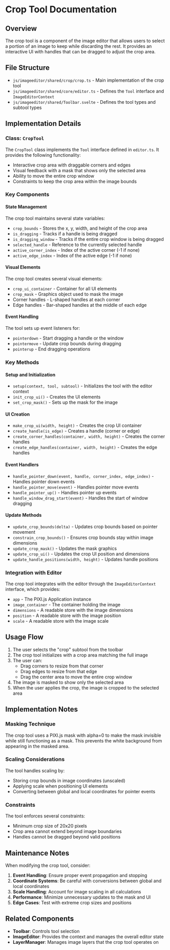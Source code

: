 # Crop Tool Documentation

## Overview

The crop tool is a component of the image editor that allows users to select a portion of an image to keep while discarding the rest. It provides an interactive UI with handles that can be dragged to adjust the crop area.

## File Structure

- `js/imageeditor/shared/crop/crop.ts` - Main implementation of the crop tool
- `js/imageeditor/shared/core/editor.ts` - Defines the `Tool` interface and `ImageEditorContext`
- `js/imageeditor/shared/Toolbar.svelte` - Defines the tool types and subtool types

## Implementation Details

### Class: `CropTool`

The `CropTool` class implements the `Tool` interface defined in `editor.ts`. It provides the following functionality:

- Interactive crop area with draggable corners and edges
- Visual feedback with a mask that shows only the selected area
- Ability to move the entire crop window
- Constraints to keep the crop area within the image bounds

### Key Components

#### State Management

The crop tool maintains several state variables:

- `crop_bounds` - Stores the x, y, width, and height of the crop area
- `is_dragging` - Tracks if a handle is being dragged
- `is_dragging_window` - Tracks if the entire crop window is being dragged
- `selected_handle` - Reference to the currently selected handle
- `active_corner_index` - Index of the active corner (-1 if none)
- `active_edge_index` - Index of the active edge (-1 if none)

#### Visual Elements

The crop tool creates several visual elements:

- `crop_ui_container` - Container for all UI elements
- `crop_mask` - Graphics object used to mask the image
- Corner handles - L-shaped handles at each corner
- Edge handles - Bar-shaped handles at the middle of each edge

#### Event Handling

The tool sets up event listeners for:

- `pointerdown` - Start dragging a handle or the window
- `pointermove` - Update crop bounds during dragging
- `pointerup` - End dragging operations

### Key Methods

#### Setup and Initialization

- `setup(context, tool, subtool)` - Initializes the tool with the editor context
- `init_crop_ui()` - Creates the UI elements
- `set_crop_mask()` - Sets up the mask for the image

#### UI Creation

- `make_crop_ui(width, height)` - Creates the crop UI container
- `create_handle(is_edge)` - Creates a handle (corner or edge)
- `create_corner_handles(container, width, height)` - Creates the corner handles
- `create_edge_handles(container, width, height)` - Creates the edge handles

#### Event Handlers

- `handle_pointer_down(event, handle, corner_index, edge_index)` - Handles pointer down events
- `handle_pointer_move(event)` - Handles pointer move events
- `handle_pointer_up()` - Handles pointer up events
- `handle_window_drag_start(event)` - Handles the start of window dragging

#### Update Methods

- `update_crop_bounds(delta)` - Updates crop bounds based on pointer movement
- `constrain_crop_bounds()` - Ensures crop bounds stay within image dimensions
- `update_crop_mask()` - Updates the mask graphics
- `update_crop_ui()` - Updates the crop UI position and dimensions
- `update_handle_positions(width, height)` - Updates handle positions

### Integration with Editor

The crop tool integrates with the editor through the `ImageEditorContext` interface, which provides:

- `app` - The PIXI.js Application instance
- `image_container` - The container holding the image
- `dimensions` - A readable store with the image dimensions
- `position` - A readable store with the image position
- `scale` - A readable store with the image scale

## Usage Flow

1. The user selects the "crop" subtool from the toolbar
2. The crop tool initializes with a crop area matching the full image
3. The user can:
   - Drag corners to resize from that corner
   - Drag edges to resize from that edge
   - Drag the center area to move the entire crop window
4. The image is masked to show only the selected area
5. When the user applies the crop, the image is cropped to the selected area

## Implementation Notes

### Masking Technique

The crop tool uses a PIXI.js mask with alpha=0 to make the mask invisible while still functioning as a mask. This prevents the white background from appearing in the masked area.

### Scaling Considerations

The tool handles scaling by:
- Storing crop bounds in image coordinates (unscaled)
- Applying scale when positioning UI elements
- Converting between global and local coordinates for pointer events

### Constraints

The tool enforces several constraints:
- Minimum crop size of 20x20 pixels
- Crop area cannot extend beyond image boundaries
- Handles cannot be dragged beyond valid positions

## Maintenance Notes

When modifying the crop tool, consider:

1. **Event Handling**: Ensure proper event propagation and stopping
2. **Coordinate Systems**: Be careful with conversions between global and local coordinates
3. **Scale Handling**: Account for image scaling in all calculations
4. **Performance**: Minimize unnecessary updates to the mask and UI
5. **Edge Cases**: Test with extreme crop sizes and positions

## Related Components

- **Toolbar**: Controls tool selection
- **ImageEditor**: Provides the context and manages the overall editor state
- **LayerManager**: Manages image layers that the crop tool operates on 